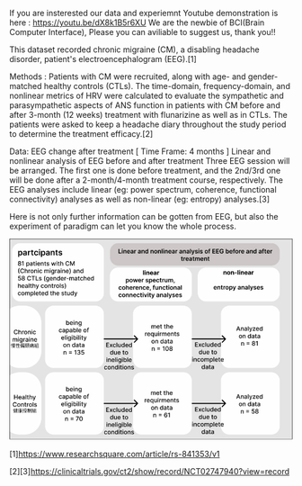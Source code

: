If you are insterested our data and experiemnt
Youtube demonstration is here :
https://youtu.be/dX8k1B5r6XU
We are the newbie of BCI(Brain Computer Interface),
Please you can aviliable to suggest us, thank you!!

This dataset recorded chronic migraine (CM), a disabling headache disorder, patient's electroencephalogram (EEG).[1]

Methods : Patients with CM were recruited, along with age- and gender-matched healthy controls (CTLs). The time-domain, frequency-domain, and nonlinear metrics of HRV were calculated to evaluate the sympathetic and parasympathetic aspects of ANS function in patients with CM before and after 3-month (12 weeks) treatment with flunarizine as well as in CTLs. The patients were asked to keep a headache diary throughout the study period to determine the treatment efficacy.[2]

Data: EEG change after treatment [ Time Frame: 4 months ]
Linear and nonlinear analysis of EEG before and after treatment
Three EEG session will be arranged. The first one is done before treatment, and the 2nd/3rd one will be done after a 2-month/4-month treatment course, respectively.
The EEG analyses include linear (eg: power spectrum, coherence, functional connectivity) analyses as well as non-linear (eg: entropy) analyses.[3]

Here is not only further information can be gotten from EEG, but also the experiment of paradigm can let you know the whole process.

![image](https://github.com/tingyu653/data/blob/main/Paradigm.jpg)

[1]https://www.researchsquare.com/article/rs-841353/v1

[2][3]https://clinicaltrials.gov/ct2/show/record/NCT02747940?view=record
